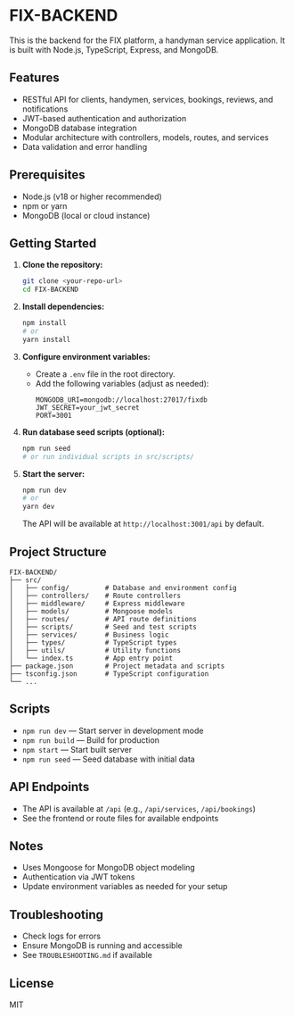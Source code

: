 # FIX-BACKEND

This is the backend for the FIX platform, a handyman service application. It is built with Node.js, TypeScript, Express, and MongoDB.

## Features
- RESTful API for clients, handymen, services, bookings, reviews, and notifications
- JWT-based authentication and authorization
- MongoDB database integration
- Modular architecture with controllers, models, routes, and services
- Data validation and error handling

## Prerequisites
- Node.js (v18 or higher recommended)
- npm or yarn
- MongoDB (local or cloud instance)

## Getting Started

1. **Clone the repository:**
   ```sh
   git clone <your-repo-url>
   cd FIX-BACKEND
   ```

2. **Install dependencies:**
   ```sh
   npm install
   # or
   yarn install
   ```

3. **Configure environment variables:**
   - Create a `.env` file in the root directory.
   - Add the following variables (adjust as needed):
     ```env
     MONGODB_URI=mongodb://localhost:27017/fixdb
     JWT_SECRET=your_jwt_secret
     PORT=3001
     ```

4. **Run database seed scripts (optional):**
   ```sh
   npm run seed
   # or run individual scripts in src/scripts/
   ```

5. **Start the server:**
   ```sh
   npm run dev
   # or
   yarn dev
   ```
   The API will be available at `http://localhost:3001/api` by default.

## Project Structure
```
FIX-BACKEND/
├── src/
│   ├── config/         # Database and environment config
│   ├── controllers/    # Route controllers
│   ├── middleware/     # Express middleware
│   ├── models/         # Mongoose models
│   ├── routes/         # API route definitions
│   ├── scripts/        # Seed and test scripts
│   ├── services/       # Business logic
│   ├── types/          # TypeScript types
│   ├── utils/          # Utility functions
│   └── index.ts        # App entry point
├── package.json        # Project metadata and scripts
├── tsconfig.json       # TypeScript configuration
└── ...
```

## Scripts
- `npm run dev` — Start server in development mode
- `npm run build` — Build for production
- `npm start` — Start built server
- `npm run seed` — Seed database with initial data

## API Endpoints
- The API is available at `/api` (e.g., `/api/services`, `/api/bookings`)
- See the frontend or route files for available endpoints

## Notes
- Uses Mongoose for MongoDB object modeling
- Authentication via JWT tokens
- Update environment variables as needed for your setup

## Troubleshooting
- Check logs for errors
- Ensure MongoDB is running and accessible
- See `TROUBLESHOOTING.md` if available

## License
MIT
